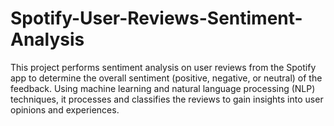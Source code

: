 # Spotify-User-Reviews-Sentiment-Analysis
This project performs sentiment analysis on user reviews from the Spotify app to determine the overall sentiment (positive, negative, or neutral) of the feedback. Using machine learning and natural language processing (NLP) techniques, it processes and classifies the reviews to gain insights into user opinions and experiences.
